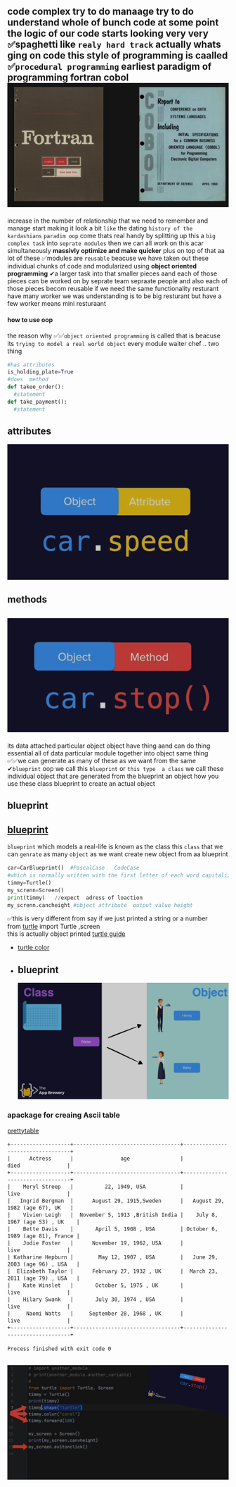 code complex   try to do manaage  try to do understand   whole of bunch code 
  at some point the logic of our code starts looking very very ✅spaghetti like
`realy hard track` actually whats ging on code 
this style of programming is caalled ✅`procedural programming`  earliest paradigm of programming
fortran cobol
![history](https://raw.githubusercontent.com/wer340/python-angelayu/main/day-16/image/aprocedural_programming.png)
---------
increase in the number of relationship  that we need to remember and manage 
start making it look a bit `like` the dating `history of the kardashians`
`paradim oop` come  thats real handy
by splitting up this a `big complex task` into `seprate modules` then we can all work on this acar simultaneously
**massivly optimize  and  make quicker**
plus on top of that aa lot of these ✅modules are `reusable` 
beacuse we have taken out these individual chunks of code and modularized  using **object oriented programming**
✔a larger task into that smaller pieces  aand each of those pieces can be worked on by seprate team sepraate people 
and also each of those pieces becom reusable if we need the same functionality
resturant  have many worker  we was understanding is to be big resturant but  have a few worker means mini resturaant

#### how to use oop
the reason why ✅✅`object oriented programming`   is called that is beacuse its `trying to model a real world object`
every module waiter chef ..  two thing   
```python
#has attributes
is_holding_plate=True
#does  method
def takee_order():
  #statement
def take_payment():
  #statement

```
## attributes
![attributes](https://raw.githubusercontent.com/wer340/python-angelayu/main/day-16/image/attributes.png)
## methods 
![methods](https://raw.githubusercontent.com/wer340/python-angelayu/main/day-16/image/methods.png)
--------
its  data attached particular object   object have thing  aand  can do thing  essential  all of data particular module together into object  same thing
✅✅we can generate as many of these as  we want from the same ✔`blueprint`
oop we call this `blueprint` or `this type  a class` we call these individual object that are generated from the blueprint an object
how you use these class blueprint to create an actual  object
## blueprint
[blueprint](https://raw.githubusercontent.com/wer340/python-angelayu/main/day-16/image/blueprintt.png)
------------
`blueprint` which models a real-life    is known as the class
this `class` that we can `genrate` as many `object` as we want create new object from aa blueprint 
```python
car=CarBlueprint()  #PascalCase   CodeCase 
#which is normally written with the first letter of each word capitalized which is known as ✔pascal case
timmy=Turtle()  
my_screnn=Screen() 
print(timmy)   //expect  adress of loaction
my_screnn.cancheight #object attribute  output value height 
```
✅this is very different from say  if we just printed a string or a number  
from [turtle](https://docs.python.org/3/library/turtle.html) import Turtle ,screen     
this is actually object  printed  [turtle guide](https://docs.python.org/3/library/turtle.html)
+ [turtle color](https://cs111.wellesley.edu/labs/lab02/colors)
+ ## blueprint 
  ![blueprint](https://github.com/wer340/python-angelayu/blob/main/day-16/image/blueprint.png)

### apackage for creaing Ascii table 
[prettytable](https://pypi.org/project/prettytable/0.7.2/)


```
+-------------------+----------------------------------+----------------------------------+
|      Actress      |               age                |               died               |
+-------------------+----------------------------------+----------------------------------+
|    Meryl Streep   |          22, 1949, USA           |               live               |
|   Ingrid Bergman  |      August 29, 1915,Sweden      |   August 29, 1982 (age 67), UK   |
|    Vivien Leigh   |  November 5, 1913 ,British India |    July 8, 1967 (age 53) , UK    |
|    Bette Davis    |       April 5, 1908 , USA        | October 6, 1989 (age 81), France |
|    Jodie Foster   |      November 19, 1962, USA      |               live               |
| Katharine Hepburn |        May 12, 1907 , USA        |   June 29, 2003 (age 96) , USA   |
|  Elizabeth Taylor |      February 27, 1932 , UK      |  March 23, 2011 (age 79) , USA   |
|    Kate Winslet   |       October 5, 1975 , UK       |               live               |
|    Hilary Swank   |       July 30, 1974 , USA        |               live               |
|     Naomi Watts   |     September 28, 1968 , UK      |               live               |
+-------------------+----------------------------------+----------------------------------+

Process finished with exit code 0


```
![methods_see](https://raw.githubusercontent.com/wer340/python-angelayu/main/day-16/image/methods_see.png)
